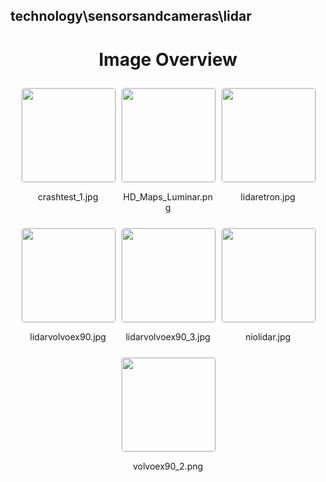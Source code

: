 ## technology\sensorsandcameras\lidar

<style>
    .image-gallery {
        display: flex;
        flex-wrap: wrap;
        gap: 10px;
        justify-content: center;
        padding: 10px;
    }
    .image-gallery img {
        width: 150px;
        height: auto;
        border: 1px solid #ddd;
        border-radius: 5px;
    }
    .image-gallery div {
        flex: 1 1 calc(33.333% - 20px); /* Three images per row on large screens */
        max-width: 150px;
        text-align: center;
    }
    @media (max-width: 768px) {
        .image-gallery div {
            flex: 1 1 calc(50% - 20px); /* Two images per row on medium screens */
        }
    }
    @media (max-width: 480px) {
        .image-gallery div {
            flex: 1 1 100%; /* One image per row on small screens */
        }
    }
</style>
<h1 style ="text-align: center;"> Image Overview </h1> <div class="image-gallery">
<div>
<img src="https://media.evkx.net/multimedia/technology/sensorsandcameras/lidar/crashtest_1_st.jpg">
<p>crashtest_1.jpg</p>
</div>
<div>
<img src="https://media.evkx.net/multimedia/technology/sensorsandcameras/lidar/HD_Maps_Luminar_st.png">
<p>HD_Maps_Luminar.png</p>
</div>
<div>
<img src="https://media.evkx.net/multimedia/technology/sensorsandcameras/lidar/lidaretron_st.jpg">
<p>lidaretron.jpg</p>
</div>
<div>
<img src="https://media.evkx.net/multimedia/technology/sensorsandcameras/lidar/lidarvolvoex90_st.jpg">
<p>lidarvolvoex90.jpg</p>
</div>
<div>
<img src="https://media.evkx.net/multimedia/technology/sensorsandcameras/lidar/lidarvolvoex90_3_st.jpg">
<p>lidarvolvoex90_3.jpg</p>
</div>
<div>
<img src="https://media.evkx.net/multimedia/technology/sensorsandcameras/lidar/niolidar_st.jpg">
<p>niolidar.jpg</p>
</div>
<div>
<img src="https://media.evkx.net/multimedia/technology/sensorsandcameras/lidar/volvoex90_2_st.png">
<p>volvoex90_2.png</p>
</div>
</div>
